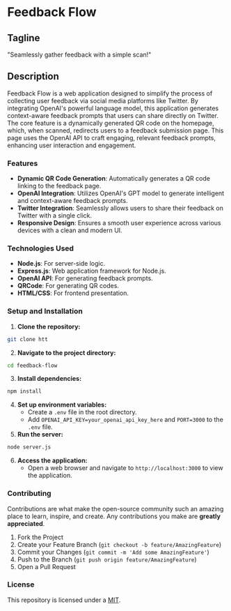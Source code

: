 # Feedback Flow

## Tagline

"Seamlessly gather feedback with a simple scan!"

## Description

Feedback Flow is a web application designed to simplify the process of collecting user feedback via social media platforms like Twitter. By integrating OpenAI's powerful language model, this application generates context-aware feedback prompts that users can share directly on Twitter. The core feature is a dynamically generated QR code on the homepage, which, when scanned, redirects users to a feedback submission page. This page uses the OpenAI API to craft engaging, relevant feedback prompts, enhancing user interaction and engagement.

### Features

- **Dynamic QR Code Generation**: Automatically generates a QR code linking to the feedback page.
- **OpenAI Integration**: Utilizes OpenAI's GPT model to generate intelligent and context-aware feedback prompts.
- **Twitter Integration**: Seamlessly allows users to share their feedback on Twitter with a single click.
- **Responsive Design**: Ensures a smooth user experience across various devices with a clean and modern UI.

### Technologies Used

- **Node.js**: For server-side logic.
- **Express.js**: Web application framework for Node.js.
- **OpenAI API**: For generating feedback prompts.
- **QRCode**: For generating QR codes.
- **HTML/CSS**: For frontend presentation.

### Setup and Installation

1. **Clone the repository:**
```bash
git clone htt
```

2. **Navigate to the project directory:**
```bash
cd feedback-flow
```

3. **Install dependencies:**
```bash
npm install
```

4. **Set up environment variables:**
   - Create a `.env` file in the root directory.
   - Add `OPENAI_API_KEY=your_openai_api_key_here` and `PORT=3000` to the `.env` file.
5. **Run the server:**
```bash
node server.js
```

6. **Access the application:**
   - Open a web browser and navigate to `http://localhost:3000` to view the application.

### Contributing

Contributions are what make the open-source community such an amazing place to learn, inspire, and create. Any contributions you make are **greatly appreciated**.

1. Fork the Project
2. Create your Feature Branch (`git checkout -b feature/AmazingFeature`)
3. Commit your Changes (`git commit -m 'Add some AmazingFeature'`)
4. Push to the Branch (`git push origin feature/AmazingFeature`)
5. Open a Pull Request

### License

This repository is licensed under a [MIT](LICENSE).
